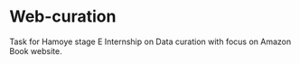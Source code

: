 # Web-curation
Task for Hamoye stage E Internship on Data curation with focus on Amazon Book website.

